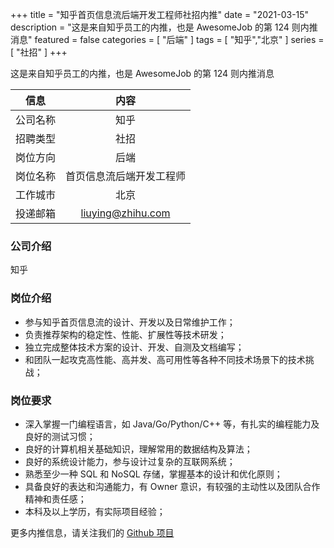 +++
title = "知乎首页信息流后端开发工程师社招内推"
date = "2021-03-15"
description = "这是来自知乎员工的内推，也是 AwesomeJob 的第 124 则内推消息"
featured = false
categories = [
    "后端"
]
tags = [
    "知乎","北京"
]
series = [
    "社招"
]
+++

这是来自知乎员工的内推，也是 AwesomeJob 的第 124 则内推消息
<!--more-->

| 信息 | 内容 |
| :-----:| :----: |
| 公司名称 | 知乎 |
| 招聘类型 | 社招 |
| 岗位方向 | 后端 |
| 岗位名称 | 首页信息流后端开发工程师 |
| 工作城市 | 北京 |
| 投递邮箱 | liuying@zhihu.com |

### 公司介绍

知乎

### 岗位介绍

- 参与知乎首页信息流的设计、开发以及日常维护工作；
- 负责推荐架构的稳定性、性能、扩展性等技术研发；
- 独立完成整体技术方案的设计、开发、自测及文档编写；
- 和团队一起攻克高性能、高并发、高可用性等各种不同技术场景下的技术挑战；

### 岗位要求

- 深入掌握一门编程语言，如 Java/Go/Python/C++ 等，有扎实的编程能力及良好的测试习惯；
- 良好的计算机相关基础知识，理解常用的数据结构及算法；
- 良好的系统设计能力，参与设计过复杂的互联网系统；
- 熟悉至少一种 SQL 和 NoSQL 存储，掌握基本的设计和优化原则；
- 具备良好的表达和沟通能力，有 Owner 意识，有较强的主动性以及团队合作精神和责任感；
- 本科及以上学历，有实际项目经验；

更多内推信息，请关注我们的 [Github 项目](https://github.com/Dikea/AwesomeJob)

